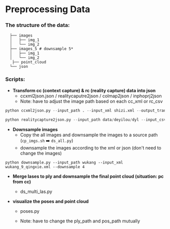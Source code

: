 # Preprocessing Data

### **The structure of the data:**

 ```
   ├── images 
   │   ├── img_1
   │   └── img_2
   ├── images_5 # downsample 5*
   │   ├── img_1
   │   └── img_2
  	├── point_cloud	
   └── json
 ```

### **Scripts:**

+ **Transform cc (context capture) & rc (reality capture) data into json**
  + ccxml2json.json / realitycaputre2json / colmap2json / inphoprj2json 
  + Note: have to adjust the image path based on each cc_xml or rc_csv

```python
python ccxml2json.py --input_path . --input_xml shizi.xml --output_transforms shizi.json

python realitycapture2json.py --input_path data/deyilou/dyl --input_csv data/open_data/am_CSV/zaoshang-dibaoguang.csv --downsample 1 --images_path am/-1 --file_name transforms_am_-1.json
```

+ **Downsample images**
  + Copy the all images and downsample the images to a source path (`cp_imgs.sh` ➡️ `ds_all.py`)
  + downsample the images according to the xml or json (don't need to change the images)

```
python downsample.py --input_path wukang --input_xml wukang_9_qingxie.xml --downsample 4
```

+ **Merge lases to ply and downsample the final point cloud (situation: pc from cc)**

  + ds_multi_las.py

+ **visualize the poses and point cloud**

  + poses.py

  + Note: have to change the ply_path and pos_path mutually


